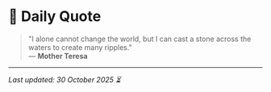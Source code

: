# 📜 Daily Quote

> "I alone cannot change the world, but I can cast a stone across the waters to create many ripples."  
> — **Mother Teresa**

---

_Last updated: 30 October 2025 ⏳_
